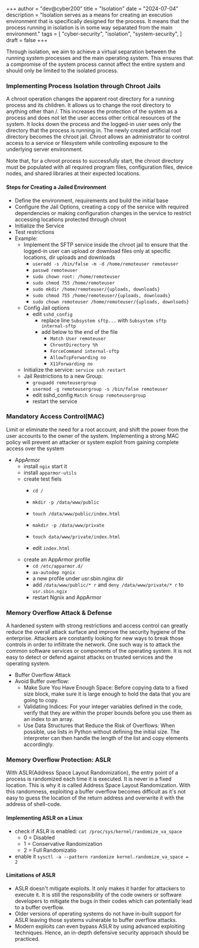 
+++
author = "dev@cyber200"
title = "Isolation"
date = "2024-07-04"
description = "Isolation serves as a means for creating an execution environment that is specifically designed for the process. It means that the process running in isolation is in some way separated from the main environment."
tags = [
    "cyber-security",
    "isolation",
    "system-security",
]
draft = false
+++

Through isolation, we aim to achieve a virtual separation between the running system processes and the main operating system. This ensures that a compromise of the system process cannot affect the entire system and should only be limited to the isolated process.

### Implementing Process Isolation through Chroot Jails
A chroot operation changes the apparent root directory for a running process and its children. It allows us to change the root directory to anything other than /. This increases the protection of the system as a process and does not let the user access other critical resources of the system. It locks down the process and the logged-in user sees only the directory that the process is running in. The newly created artificial root directory becomes the chroot jail. Chroot allows an administrator to control access to a service or filesystem while controlling exposure to the underlying server environment.

Note that, for a chroot process to successfully start, the chroot directory must be populated with all required program files, configuration files, device nodes, and shared libraries at their expected locations.

#### Steps for Creating a Jailed Environment
- Define the environment, requirements and build the initial base
- Configure the Jail Options, creating a copy of the service with required dependencies or making configuration changes in the service to restrict accessing locations protected through chroot
- Initialize the Service
- Test restrictions
- Example:
    - Implement the SFTP service inside the chroot jail to ensure that the logged-in user can upload or download files only at specific locations, dir uploads and downloads
        - `useradd -s /bin/false -m -d /home/remoteuser remoteuser`
        - `passwd remoteuser`
        - `sudo chown root: /home/remoteuser`
        - `sudo chmod 755 /home/remoteuser`
        - `sudo mkdir /home/remoteuser/{uploads, downloads}`
        - `sudo chmod 755 /home/remoteuser/{uploads, downloads}`
        - `sudo chown remoteuser /home/remoteuser/{uploads, downloads}`
    - Config Jail options
        - edit `sshd_config`
            - replace line `Subsystem sftp...` with `Subsystem sftp internal-sftp`
            - add below to the end of the file
                - `Match User remoteuser`
                - `ChrootDirectory %h`
                - `ForceCommand internal-sftp`
                - `AllowTcpForwarding no`
                - `X11Forwarding no`
    - Initialize the service: `service ssh restart`
    - Jail Restrictions to a new Group:
        - `groupadd remoteusergroup`
        - `usermod -g remoteusergroup -s /bin/false remoteuser`
        - edit sshd_config
            `Match Group remoteusergroup`
        - restart the service

### Mandatory Access Control(MAC)

 Limit or eliminate the need for a root account, and shift the power from the user accounts to the owner of the system. Implementing a strong MAC policy will prevent an attacker or system exploit from gaining complete access over the system
 - AppArmor
    - install `ngix` start it
    - install `apparmor-utils`
    - create test fiels
        - `cd /`
        - `mkdir -p /data/www/public`
        - `touch /data/www/public/index.html`

        - `makdir -p /data/www/private`
        - `touch data/www/private/index.html`
        - edit `index.html`
    - create an AppArmor profile
        - `cd /etc/apparmor.d/`
        - `aa-autodep ngnix`
        - a new profile under usr.sbin.nginx dir
        - add `/data/www/public/* r` and `deny /data/www/private/* r` to `usr.sbin.ngix`
        - restart Ngnix and AppArmor

### Memory Overflow Attack & Defense

A hardened system with strong restrictions and access control can greatly reduce the overall attack surface and improve the security hygiene of the enterprise. Attackers are constantly looking for new ways to break those controls in order to infiltrate the network. One such way is to attack the common software services or components of the operating system. It is not easy to detect or defend against attacks on trusted services and the operating system.

- Buffer Overflow Attack
- Avoid Buffer overflow:
    - Make Sure You Have Enough Space: Before copying data to a fixed size block, make sure it is large enough to hold the data that you are going to copy.
    - Validating Indices: For your integer variables defined in the code, verify that they are within the proper bounds before you use them as an index to an array.
    - Use Data Structures that Reduce the Risk of Overflows: When possible, use lists in Python without defining the initial size. The interpreter can then handle the length of the list and copy elements accordingly.

### Memory Overflow Protection: ASLR
With ASLR(Address Space Layout Randomization), the entry point of a process is randomized each time it is executed. It is never in a fixed location. This is why it is called Address Space Layout Randomization. With this randomness, exploiting a buffer overflow becomes difficult as it's not easy to guess the location of the return address and overwrite it with the address of shell-code.

#### Implementing ASLR on a Linux

- check if ASLR is enabled: `cat /proc/sys/kernel/randomize_va_space`
    - 0 = Disabled
    - 1 = Conservative Randomization
    - 2 = Full Randomizatio
- enable it `sysctl -a --pattern randomize kernel.randomize_va_space = 2`

#### Limitations of ASLR
- ASLR doesn't mitigate exploits. It only makes it harder for attackers to execute it. It is still the responsibility of the code owners or software developers to mitigate the bugs in their codes which can potentially lead to a buffer overflow.
- Older versions of operating systems do not have in-built support for ASLR leaving those systems vulnerable to buffer overflow attacks.
- Modern exploits can even bypass ASLR by using advanced exploiting techniques. Hence, an in-depth defensive security approach should be practiced.
